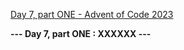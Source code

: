 [Day 7, part ONE - Advent of Code 2023](https://adventofcode.com/2023/day/7)

**--- Day 7, part ONE : XXXXXX ---**

